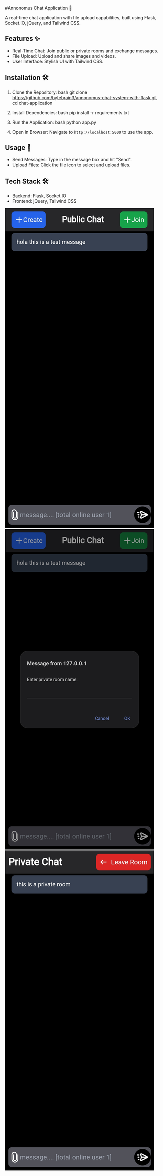 
#Annonomus Chat Application 🚀

A real-time chat application with file upload capabilities, built using Flask, Socket.IO, jQuery, and Tailwind CSS.

## Features ✨

- Real-Time Chat: Join public or private rooms and exchange messages.
- File Upload: Upload and share images and videos.
- User Interface: Stylish UI with Tailwind CSS.

## Installation 🛠️

1. Clone the Repository:
   bash
   git clone https://github.com/bytebrain3/annonomus-chat-system-with-flask.git
   cd chat-application
   

2. Install Dependencies:
   bash
   pip install -r requirements.txt
   

3. Run the Application:
   bash
   python app.py
   

4. Open in Browser:
   Navigate to `http://localhost:5000` to use the app.

## Usage 💬

- Send Messages: Type in the message box and hit "Send".
- Upload Files: Click the file icon to select and upload files.

## Tech Stack 🛠️

- Backend: Flask, Socket.IO
- Frontend: jQuery, Tailwind CSS

![mainpage](main.jpg)
![joinpage](join.jpg)
![privateroom](private.jpg)


